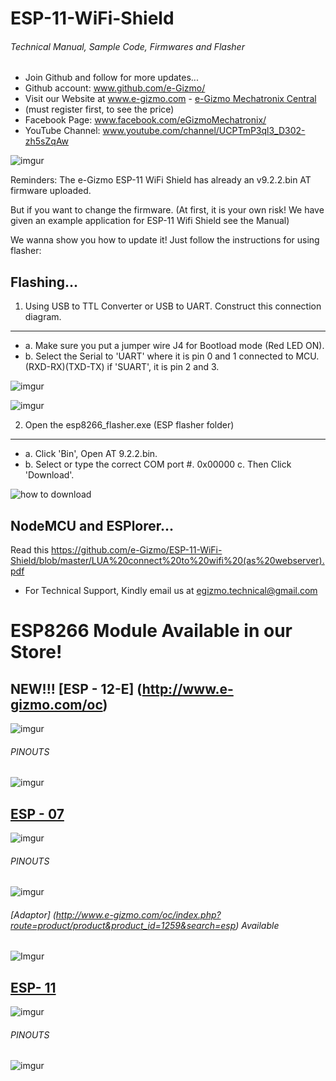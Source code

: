 
# ESP-11-WiFi-Shield
###### Technical Manual, Sample Code, Firmwares and Flasher
- Join Github and follow for more updates...
- Github account: www.github.com/e-Gizmo/
- Visit our Website at www.e-gizmo.com - [e-Gizmo Mechatronix Central](www.e-gizmo.com)
- (must register first, to see the price)
- Facebook Page: www.facebook.com/eGizmoMechatronix/
- YouTube Channel: www.youtube.com/channel/UCPTmP3ql3_D302-zh5sZqAw

![imgur](http://i.imgur.com/pfChjzv.jpg)

Reminders: The e-Gizmo ESP-11 WiFi Shield has already an v9.2.2.bin AT firmware uploaded.

But if you want to change the firmware.
(At first, it is your own risk! We have given an example application for ESP-11 Wifi Shield see the Manual)
 
We wanna show you how to update it! Just follow the instructions for using flasher:
## Flashing...
1. Using USB to TTL Converter or USB to UART. Construct this connection diagram.
------
 - a. Make sure you put a jumper wire J4 for Bootload mode (Red LED ON).
 - b. Select the Serial to 'UART' where it is pin 0 and 1 connected to MCU. (RXD-RX)(TXD-TX)
     if 'SUART', it is pin 2 and 3.
     
![imgur](http://i.imgur.com/7dzLIq9.png)
     
![imgur](http://i.imgur.com/1c648h5.png)

2. Open the esp8266_flasher.exe (ESP flasher folder)
------
 - a. Click 'Bin', Open AT 9.2.2.bin.
 - b. Select or type the correct COM port #. 0x00000
  c. Then Click 'Download'.

![how to download](https://media.giphy.com/media/26xBRIORW8GV2CxOg/giphy.gif)

## NodeMCU and ESPlorer...

Read this https://github.com/e-Gizmo/ESP-11-WiFi-Shield/blob/master/LUA%20connect%20to%20wifi%20(as%20webserver).pdf

- For Technical Support, Kindly email us at <egizmo.technical@gmail.com>

# ESP8266 Module Available in our Store!

## NEW!!! [ESP - 12-E] (http://www.e-gizmo.com/oc)
![imgur](http://i.imgur.com/znpQmhA.jpg)
###### PINOUTS
![imgur](http://i.imgur.com/xDFSHlI.png)

## [ESP - 07](http://www.e-gizmo.com/oc/index.php?route=product/product&product_id=29&search=esp)
![imgur](http://i.imgur.com/1vnnuUk.png)
###### PINOUTS
![imgur](http://i.imgur.com/T1agj0F.png)

###### [Adaptor] (http://www.e-gizmo.com/oc/index.php?route=product/product&product_id=1259&search=esp) Available
![Imgur](http://i.imgur.com/5CTw86W.jpg)

## [ESP- 11](http://www.e-gizmo.com/oc/index.php?route=product/product&product_id=540&search=esp)
![imgur](http://i.imgur.com/y0TnixW.jpg)
###### PINOUTS
![imgur](http://i.imgur.com/cZsIZYM.png)
